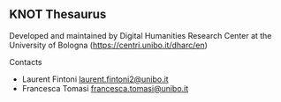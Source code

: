 ## KNOT Thesaurus

Developed and maintained by Digital Humanities Research Center at the University of Bologna (https://centri.unibo.it/dharc/en) 

Contacts

* Laurent Fintoni <laurent.fintoni2@unibo.it>
* Francesca Tomasi <francesca.tomasi@unibo.it>
